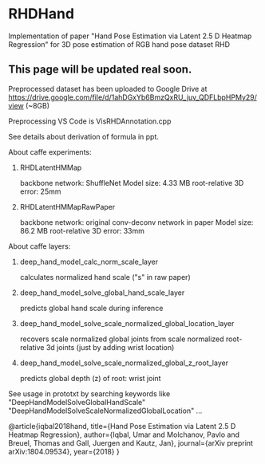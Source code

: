 # RHDHand
Implementation of paper "Hand Pose Estimation via Latent 2.5 D Heatmap Regression" for 3D pose estimation of RGB hand pose dataset RHD

## This page will be updated real soon.

Preprocessed dataset has been uploaded to Google Drive at https://drive.google.com/file/d/1ahDGxYb6BmzQxRU_juv_QDFLbpHPMy29/view (~8GB)

Preprocessing VS Code is VisRHDAnnotation.cpp

See details about derivation of formula in ppt.

About caffe experiments:

1. RHDLatentHMMap

   backbone network: ShuffleNet Model size: 4.33 MB root-relative 3D error: 25mm

2. RHDLatentHMMapRawPaper
   
   backbone network: original conv-deconv network in paper Model size: 86.2 MB root-relative 3D error: 33mm

About caffe layers:

1. deep_hand_model_calc_norm_scale_layer

   calculates normalized hand scale ("s" in raw paper)
   
2. deep_hand_model_solve_global_hand_scale_layer

   predicts global hand scale during inference
   
3. deep_hand_model_solve_scale_normalized_global_location_layer

   recovers scale normalized global joints from scale normalized root-relative 3d joints (just by adding wrist location)

4. deep_hand_model_solve_scale_normalized_global_z_root_layer

   predicts global depth (z) of root: wrist joint
   
See usage in prototxt by searching keywords like "DeepHandModelSolveGlobalHandScale" "DeepHandModelSolveScaleNormalizedGlobalLocation" ...

@article{iqbal2018hand,
  title={Hand Pose Estimation via Latent 2.5 D Heatmap Regression},
  author={Iqbal, Umar and Molchanov, Pavlo and Breuel, Thomas and Gall, Juergen and Kautz, Jan},
  journal={arXiv preprint arXiv:1804.09534},
  year={2018}
}
